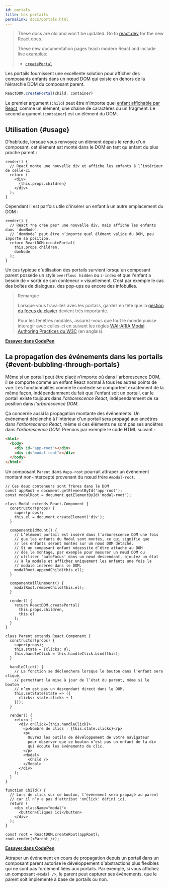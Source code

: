 ```yaml
---
id: portals
title: Les portails
permalink: docs/portals.html
---
```


<div class="scary">

> These docs are old and won't be updated. Go to [react.dev](https://react.dev/) for the new React docs.
> 
> These new documentation pages teach modern React and include live examples:
>
> - [`createPortal`](https://react.dev/reference/react-dom/createPortal)

</div>

Les portails fournissent une excellente solution pour afficher des composants enfants dans un nœud DOM qui existe en dehors de la hiérarchie DOM du composant parent.

```js
ReactDOM.createPortal(child, container)
```

Le premier argument (`child`) peut être n'importe quel [enfant affichable par React](/docs/react-component.html#render), comme un élément, une chaine de caractères ou un fragment. Le second argument (`container`) est un élément du DOM.

## Utilisation {#usage}

D’habitude, lorsque vous renvoyez un élément depuis le rendu d'un composant, cet élément est monté dans le DOM en tant qu'enfant du plus proche parent :

```js{4,6}
render() {
  // React monte une nouvelle div et affiche les enfants à l’intérieur de celle-ci
  return (
    <div>
      {this.props.children}
    </div>
  );
}
```

Cependant il est parfois utile d'insérer un enfant à un autre emplacement du DOM :

```js{6}
render() {
  // React *ne crée pas* une nouvelle div, mais affiche les enfants dans `domNode`.
  // `domNode` peut être n’importe quel élément valide du DOM, peu importe sa position.
  return ReactDOM.createPortal(
    this.props.children,
    domNode
  );
}
```

Un cas typique d'utilisation des portails survient lorsqu'un composant parent possède un style `overflow: hidden` ou `z-index` et que l'enfant a besoin de « sortir de son conteneur »  visuellement. C’est par exemple le cas des boîtes de dialogues, des pop-ups ou encore des infobulles.

> Remarque
>
> Lorsque vous travaillez avec les portails, gardez en tête que la [gestion du focus du clavier](/docs/accessibility.html#programmatically-managing-focus) devient très importante.
>
> Pour les fenêtres modales, assurez-vous que tout le monde puisse interagir avec celles-ci en suivant les règles [WAI-ARIA Modal Authoring Practices du W3C](https://www.w3.org/WAI/ARIA/apg/patterns/dialogmodal/) (en anglais).

[**Essayer dans CodePen**](https://codepen.io/gaearon/pen/yzMaBd)

## La propagation des événements dans les portails {#event-bubbling-through-portals}

Même si un portail peut être placé n'importe où dans l'arborescence DOM, il se comporte comme un enfant React normal à tous les autres points de vue. Les fonctionnalités comme le contexte se comportent exactement de la même façon, indépendamment du fait que l'enfant soit un portail, car le portail existe toujours dans *l'arborescence React*, indépendamment de sa position dans *l'arborescence DOM*.

Ça concerne aussi la propagation montante des événements. Un événement déclenché à l'intérieur d'un portail sera propagé aux ancêtres dans *l'arborescence React*, même si ces éléments ne sont pas ses ancêtres dans *l'arborescence DOM*. Prenons par exemple le code HTML suivant :

```html
<html>
  <body>
    <div id="app-root"></div>
    <div id="modal-root"></div>
  </body>
</html>
```

Un composant `Parent` dans `#app-root` pourrait attraper un événement montant non-intercepté provenant du nœud frère `#modal-root`.

```js{28-31,42-49,53,60-62,69-70,73}
// Ces deux conteneurs sont frères dans le DOM
const appRoot = document.getElementById('app-root');
const modalRoot = document.getElementById('modal-root');

class Modal extends React.Component {
  constructor(props) {
    super(props);
    this.el = document.createElement('div');
  }

  componentDidMount() {
    // L’élément portail est inséré dans l’arborescence DOM une fois
    // que les enfants du Modal sont montés, ce qui signifie que
    // les enfants seront montés sur un nœud DOM détaché.
    // Si un composant enfant nécessite d’être attaché au DOM
    // dès le montage, par exemple pour mesurer un nœud DOM ou
    // utiliser 'autoFocus' dans un nœud descendant, ajoutez un état
    // à la modale et affichez uniquement les enfants une fois la
    // modale insérée dans le DOM.
    modalRoot.appendChild(this.el);
  }

  componentWillUnmount() {
    modalRoot.removeChild(this.el);
  }

  render() {
    return ReactDOM.createPortal(
      this.props.children,
      this.el
    );
  }
}

class Parent extends React.Component {
  constructor(props) {
    super(props);
    this.state = {clicks: 0};
    this.handleClick = this.handleClick.bind(this);
  }

  handleClick() {
    // La fonction se déclenchera lorsque le bouton dans l’enfant sera cliqué,
    // permettant la mise à jour de l’état du parent, même si le bouton
    // n’en est pas un descendant direct dans le DOM.
    this.setState(state => ({
      clicks: state.clicks + 1
    }));
  }

  render() {
    return (
      <div onClick={this.handleClick}>
        <p>Nombre de clics : {this.state.clicks}</p>
        <p>
          Ouvrez les outils de développement de votre navigateur
          pour observer que ce bouton n’est pas un enfant de la div
          qui écoute les événements de clic.
        </p>
        <Modal>
          <Child />
        </Modal>
      </div>
    );
  }
}

function Child() {
  // Lors de clics sur ce bouton, l’événement sera propagé au parent
  // car il n’y a pas d'attribut 'onClick' défini ici.
  return (
    <div className="modal">
      <button>Cliquez ici</button>
    </div>
  );
}

const root = ReactDOM.createRoot(appRoot);
root.render(<Parent />);
```

[**Essayer dans CodePen**](https://codepen.io/gaearon/pen/jGBWpE)

Attraper un événement en cours de propagation depuis un portail dans un composant parent autorise le développement d'abstractions plus flexibles qui ne sont pas forcément liées aux portails. Par exemple, si vous affichez un composant `<Modal />`, le parent peut capturer ses événements, que le parent soit implémenté à base de portails ou non.
